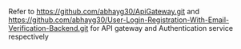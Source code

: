 Refer to https://github.com/abhayg30/ApiGateway.git and https://github.com/abhayg30/User-Login-Registration-With-Email-Verification-Backend.git for API gateway and Authentication service respectively
